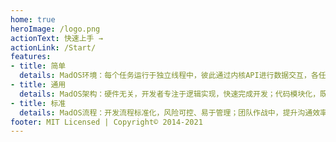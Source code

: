 ```yaml
---
home: true
heroImage: /logo.png
actionText: 快速上手 →
actionLink: /Start/
features:
- title: 简单
  details: MadOS环境：每个任务运行于独立线程中，彼此通过内核API进行数据交互，各任务逻辑独立，便于设计、修改。
- title: 通用
  details: MadOS架构：硬件无关，开发者专注于逻辑实现，快速完成开发；代码模块化，既有模块可轻易复用到其他项目。
- title: 标准
  details: MadOS流程：开发流程标准化，风险可控、易于管理；团队作战中，提升沟通效率、降低过程损耗。
footer: MIT Licensed | Copyright© 2014-2021
---
```

